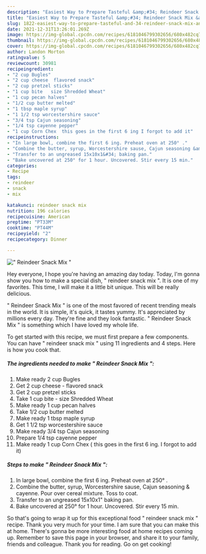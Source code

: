 ```yaml
---
description: "Easiest Way to Prepare Tasteful &amp;#34; Reindeer Snack Mix &amp;#34;"
title: "Easiest Way to Prepare Tasteful &amp;#34; Reindeer Snack Mix &amp;#34;"
slug: 1822-easiest-way-to-prepare-tasteful-and-34-reindeer-snack-mix-and-34
date: 2021-12-31T13:26:01.269Z
image: https://img-global.cpcdn.com/recipes/6181046799302656/680x482cq70/reindeer-snack-mix-recipe-main-photo.jpg
thumbnail: https://img-global.cpcdn.com/recipes/6181046799302656/680x482cq70/reindeer-snack-mix-recipe-main-photo.jpg
cover: https://img-global.cpcdn.com/recipes/6181046799302656/680x482cq70/reindeer-snack-mix-recipe-main-photo.jpg
author: Landon Morton
ratingvalue: 5
reviewcount: 30981
recipeingredient:
- "2 cup Bugles"
- "2 cup cheese  flavored snack"
- "2 cup pretzel sticks"
- "1 cup bite   size Shredded Wheat"
- "1 cup pecan halves"
- "1/2 cup butter melted"
- "1 tbsp maple syrup"
- "1 1/2 tsp worcestershire sauce"
- "3/4 tsp Cajun seasoning"
- "1/4 tsp cayenne pepper"
- "1 cup Corn Chex  this goes in the first 6 ing I forgot to add it"
recipeinstructions:
- "In large bowl, combine the first 6 ing. Preheat oven at 250° ."
- "Combine the butter, syrup, Worcestershire sause, Cajun seasoning &amp; cayenne. Pour over cereal mixture. Toss to coat."
- "Transfer to an ungreased 15x10x1&#34; baking pan."
- "Bake uncovered at 250° for 1 hour. Uncovered. Stir every 15 min."
categories:
- Recipe
tags:
- reindeer
- snack
- mix

katakunci: reindeer snack mix 
nutrition: 196 calories
recipecuisine: American
preptime: "PT33M"
cooktime: "PT44M"
recipeyield: "2"
recipecategory: Dinner

---
```



![&#34; Reindeer Snack Mix &#34;](https://img-global.cpcdn.com/recipes/6181046799302656/680x482cq70/reindeer-snack-mix-recipe-main-photo.jpg)

Hey everyone, I hope you're having an amazing day today. Today, I'm gonna show you how to make a special dish, &#34; reindeer snack mix &#34;. It is one of my favorites. This time, I will make it a little bit unique. This will be really delicious.

&#34; Reindeer Snack Mix &#34; is one of the most favored of recent trending meals in the world. It is simple, it's quick, it tastes yummy. It's appreciated by millions every day. They're fine and they look fantastic. &#34; Reindeer Snack Mix &#34; is something which I have loved my whole life.




To get started with this recipe, we must first prepare a few components. You can have &#34; reindeer snack mix &#34; using 11 ingredients and 4 steps. Here is how you cook that.

<!--inarticleads1-->

##### The ingredients needed to make &#34; Reindeer Snack Mix &#34;:

1. Make ready 2 cup Bugles
1. Get 2 cup cheese - flavored snack
1. Get 2 cup pretzel sticks
1. Take 1 cup bite -  size Shredded Wheat
1. Make ready 1 cup pecan halves
1. Take 1/2 cup butter melted
1. Make ready 1 tbsp maple syrup
1. Get 1 1/2 tsp worcestershire sauce
1. Make ready 3/4 tsp Cajun seasoning
1. Prepare 1/4 tsp cayenne pepper
1. Make ready 1 cup Corn Chex ( this goes in the first 6 ing. I forgot to add it)




<!--inarticleads2-->

##### Steps to make &#34; Reindeer Snack Mix &#34;:

1. In large bowl, combine the first 6 ing. Preheat oven at 250° .
1. Combine the butter, syrup, Worcestershire sause, Cajun seasoning &amp; cayenne. Pour over cereal mixture. Toss to coat.
1. Transfer to an ungreased 15x10x1&#34; baking pan.
1. Bake uncovered at 250° for 1 hour. Uncovered. Stir every 15 min.




So that's going to wrap it up for this exceptional food &#34; reindeer snack mix &#34; recipe. Thank you very much for your time. I am sure that you can make this at home. There's gonna be more interesting food at home recipes coming up. Remember to save this page in your browser, and share it to your family, friends and colleague. Thank you for reading. Go on get cooking!
